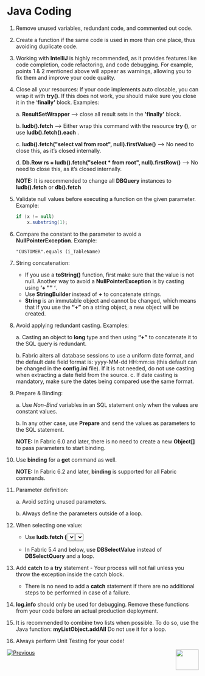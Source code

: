 # Java Coding

1. Remove unused variables, redundant code, and commented out code.

2. Create a function if the same code is used in more than one place, thus avoiding duplicate code. 

3. Working with **IntelliJ** is highly recommended, as it provides features like code completion, code refactoring, and code debugging. For example,  points 1 & 2 mentioned above will appear as warnings, allowing you to fix them and improve your code quality.

4. Close all your resources: If your code implements auto closable, you can wrap it with **try()**. If this does not work, you should make sure you close it in the ‘**finally’** block. Examples:

   a. **ResultSetWrapper** --> close all result sets in the **'finally'** block.  

   b. **ludb().fetch**  --> Either wrap this command with the resource **try ()**,  or use **ludb().fetch().each** .

   c. **ludb().fetch("select val from root", null).firstValue()** --> No need to close this, as it’s closed internally.  

   d. **Db.Row rs = ludb().fetch("select \* from root", null).firstRow()** --> No need to close this, as it’s closed internally.  

      **NOTE:** It is recommended to change all **DBQuery** instances to **ludb().fetch** or **db().fetch**

5. Validate null values before executing a function on the given parameter. Example: 

    ~~~java
    if (x != null) 
    	x.substring(1);
    ~~~

6. Compare the constant to the parameter to avoid a **NullPointerException**. Example: 

    ~~~
    "CUSTOMER".equals (i_TableName)
    ~~~

7. String concatenation:

    * If you use a **toString()** function, first make sure that the value is not null. Another way to avoid a **NullPointerException** is by casting using **‘+ "" ‘**.
    * Use **StringBuilder** instead of **+** to concatenate strings. 
    * **String** is an immutable object and cannot be changed,  which means that if you use the **“+”** on a string object, a new object will be created. 

8. Avoid applying redundant casting. Examples:

    a. Casting an object to **long** type and then using  **“+”** to concatenate it to the SQL query is redundant. 

    b. Fabric alters all database sessions to use a uniform date format, and the default date field format is: yyyy-MM-dd HH:mm:ss (this default can be changed in the **config.ini** file).  If it is not needed, do not use casting when extracting a date field from the source.
    c. If date casting is mandatory, make sure the dates being compared use the same format.

9. Prepare & Binding:

    a. Use *Non-Bind* variables in an SQL statement only when the values are constant values.  

    b. In any other case, use **Prepare** and send the values as parameters to the SQL statement. 

     **NOTE:** In Fabric 6.0 and later, there is no need to create a new **Object[]** to pass parameters to start binding. 

10. Use **binding** for a **get** command as well. 

     **NOTE:** In Fabric 6.2 and later, **binding** is supported for all Fabric commands.

11. Parameter definition:

     a. Avoid setting unused parameters. 

     b. Always define the parameters outside of a loop.

12. When selecting one value:

    * Use **ludb.fetch (<select statement>).**  **firstValue()”** instead of **Db.Rows rows = ludb.fetch(<select statement>)** with a loop.

    * In Fabric  5.4 and below, use **DBSelectValue** instead of **DBSelectQuery** and a loop.

13. Add **catch** to a **try** statement - Your process will not fail unless you throw the exception inside the catch block. 

    * There is no need to add a **catch** statement if there are no additional steps to be performed in case of a failure.

14. **log.info** should only be used for debugging. Remove these functions from your code before an actual production deployment.

15. It is recommended to combine two lists when possible. To do so, use the Java function: **myListObject.addAll** Do not use it for a loop. 

16. Always perform Unit Testing for your code! 

 

[![Previous](/articles/images/Previous.png)](/articles/COE/Fabric_Implementation_Best_Practices/best_practice_general.md) [<img align="right" width="60" height="54" src="/articles/images/Next.png">](/articles/COE/Fabric_Implementation_Best_Practices/best_practice_LU_and_Tables.md)

 
